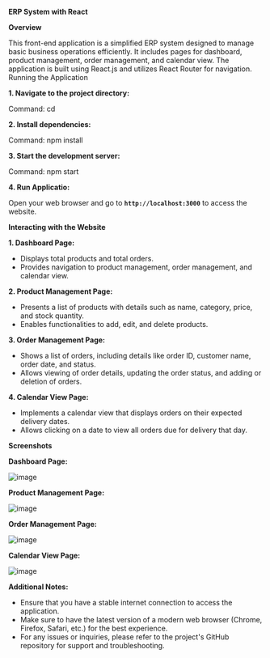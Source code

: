 **ERP System with React**

**Overview**

This front-end application is a simplified ERP system designed to manage basic business
operations efficiently. It includes pages for dashboard, product management, order management,
and calendar view. The application is built using React.js and utilizes React Router for navigation.
Running the Application

**1. Navigate to the project directory:**

 Command: cd <project-directory>

**2. Install dependencies:**
 
 Command: npm install

**3. Start the development server:**
 
 Command: npm start

**4. Run Applicatio:**

Open your web browser and go to **`http://localhost:3000`** to access the website.

**Interacting with the Website**

**1. Dashboard Page:**
 - Displays total products and total orders.
 - Provides navigation to product management, order management, and calendar view.

**2. Product Management Page:**
 - Presents a list of products with details such as name, category, price, and stock quantity.
 - Enables functionalities to add, edit, and delete products.

**3. Order Management Page:**
 - Shows a list of orders, including details like order ID, customer name, order date, and status.
 - Allows viewing of order details, updating the order status, and adding or deletion of orders.

**4. Calendar View Page:**
 - Implements a calendar view that displays orders on their expected delivery dates.
 - Allows clicking on a date to view all orders due for delivery that day.

**Screenshots**

**Dashboard Page:**

![image](https://github.com/RohanIngale27/erp-system/assets/163182384/3e31db87-76d1-485e-b2a3-fc848d1c0cc9)

**Product Management Page:**

![image](https://github.com/RohanIngale27/erp-system/assets/163182384/e7d7f3e6-c356-40bd-aa49-45454aa5abb9)


**Order Management Page:**

![image](https://github.com/RohanIngale27/erp-system/assets/163182384/43e57180-66b3-4e39-8fbb-218f13fe6c0c)


**Calendar View Page:**

![image](https://github.com/RohanIngale27/erp-system/assets/163182384/f2d85a5c-e934-478f-9c5b-52eb29ae81c1)


**Additional Notes:**
- Ensure that you have a stable internet connection to access the application.
- Make sure to have the latest version of a modern web browser (Chrome, Firefox, Safari, etc.) for the
best experience.
- For any issues or inquiries, please refer to the project's GitHub repository for support and
troubleshooting.
